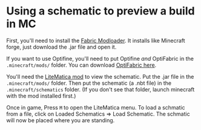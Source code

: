 # Using a schematic to preview a build in MC

First, you'll need to install the [Fabric Modloader](https://fabricmc.net/). It installs like Minecraft forge, just download the .jar file and open it.

If you want to use Optifine, you'll need to put Optifine *and* OptiFabric in the `.minecraft/mods/` folder. 
You can download [OptiFabric here](https://www.curseforge.com/minecraft/mc-mods/optifabric).

You'll need the [LiteMatica mod](https://www.curseforge.com/minecraft/mc-mods/litematica) to view the schematic. Put the .jar file in the `.minecraft/mods/` folder. 
Then put the schematic (a .nbt file) in the `.minecraft/schematics` folder. (If you don't see that folder, launch minecraft with the mod installed first.)

Once in game, Press `M` to open the LiteMatica menu. To load a schmatic from a file, click on Loaded Schematics => Load Schematic. The schmatic will now be placed where you are standing.
